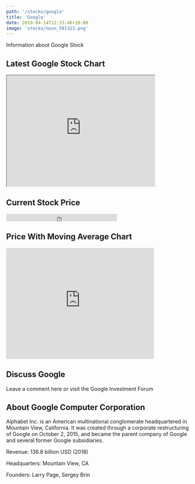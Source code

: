 ```yaml
---
path: '/stocks/google'
title: 'Google'
date: 2019-04-14T12:33:46+10:00
image: 'stocks/noun_591323.png'
---
```


Information about Google Stock

## Latest Google Stock Chart

<iframe height="300" width="400" src="https://ssltvc.forexprostools.com/?pair_ID=100160&height=480&width=400&interval=300&plotStyle=area&domain_ID=1&lang_ID=1&timezone_ID=7"></iframe>

## Current Stock Price

<!-- Start TC2000 widget -->
<iframe width="-100" noresize="noresize" scrolling="no" height="20" frameborder="0" src="https://widgets.tc2000.com/WidgetServer.ashx?id=139108"></iframe>
<!-- END TC2000 Widget -->

## Price With Moving Average Chart

<!-- Start TC2000 widget -->
<iframe width="400" noresize="noresize" scrolling="no" height="300" frameborder="0" src="https://widgets.tc2000.com/WidgetServer.ashx?id=139112"></iframe>
<!-- END TC2000 Widget -->


## Discuss Google

Leave a comment here or visit the Google Investment Forum

## About Google Computer Corporation

Alphabet Inc. is an American multinational conglomerate headquartered in Mountain View, California. It was created through a corporate restructuring of Google on October 2, 2015, and became the parent company of Google and several former Google subsidiaries. 

Revenue: 136.8 billion USD (2018)

Headquarters: Mountain View, CA

Founders: Larry Page, Sergey Brin